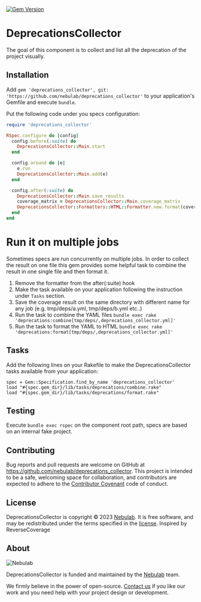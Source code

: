 [![Gem Version](https://badge.fury.io/rb/deprecations_collector.svg)](https://badge.fury.io/rb/deprecations_collector)

# DeprecationsCollector

The goal of this component is to collect and list all the deprecation of the project visually.

## Installation

Add `gem 'deprecations_collector', git: 'https://github.com/nebulab/deprecations_collector'` to your application's Gemfile and execute `bundle`.

Put the following code under you specs configuration:

```ruby
require 'deprecations_collector'

RSpec.configure do |config|
  config.before(:suite) do
    DeprecationsCollector::Main.start
  end

  config.around do |e|
    e.run
    DeprecationsCollector::Main.add(e)
  end

  config.after(:suite) do
    DeprecationsCollector::Main.save_results
    coverage_matrix = DeprecationsCollector::Main.coverage_matrix
    DeprecationsCollector::Formatters::HTML::Formatter.new.format(coverage_matrix)
  end
end
```

# Run it on multiple jobs

Sometimes specs are run concurrently on multiple jobs. In order to collect the result on one file this gem provides some
helpful task to combine the result in one single file and then format it.

1. Remove the formatter from the after(:suite) hook
2. Make the task available on your application following the instruction under `Tasks` section.
3. Save the coverage result on the same directory with different name for any job (e.g. tmp/deps/a.yml, tmp/deps/b.yml etc..)
4. Run the task to combine the YAML files `bundle exec rake 'deprecations:combine[tmp/deps/,deprecations_collector.yml]'`
5. Run the task to format the YAML to HTML `bundle exec rake 'deprecations:format[tmp/deps/,deprecations_collector.yml]'`

## Tasks

Add the following lines on your Rakefile to make the DeprecationsCollector tasks available from your application:

```
spec = Gem::Specification.find_by_name 'deprecations_collector'
load "#{spec.gem_dir}/lib/tasks/deprecations/combine.rake"
load "#{spec.gem_dir}/lib/tasks/deprecations/format.rake"
```

## Testing

Execute `bundle exec rspec` on the component root path, specs are based on an internal fake project.

## Contributing

Bug reports and pull requests are welcome on GitHub at https://github.com/nebulab/deprecations_collector. This project is intended to be a safe, welcoming space for collaboration, and contributors are expected to adhere to the [Contributor Covenant](http://contributor-covenant.org) code of conduct.

## License

DeprecationsCollector is copyright © 2023 [Nebulab](http://nebulab.it/). It is free software, and may be redistributed under the terms specified in the [license](LICENSE.txt).
Inspired by ReverseCoverage

## About

![Nebulab](http://nebulab.it/assets/images/public/logo.svg)

DeprecationsCollector is funded and maintained by the [Nebulab](http://nebulab.it/) team.

We firmly believe in the power of open-source. [Contact us](http://nebulab.it/contact-us/) if you like our work and you need help with your project design or development.
